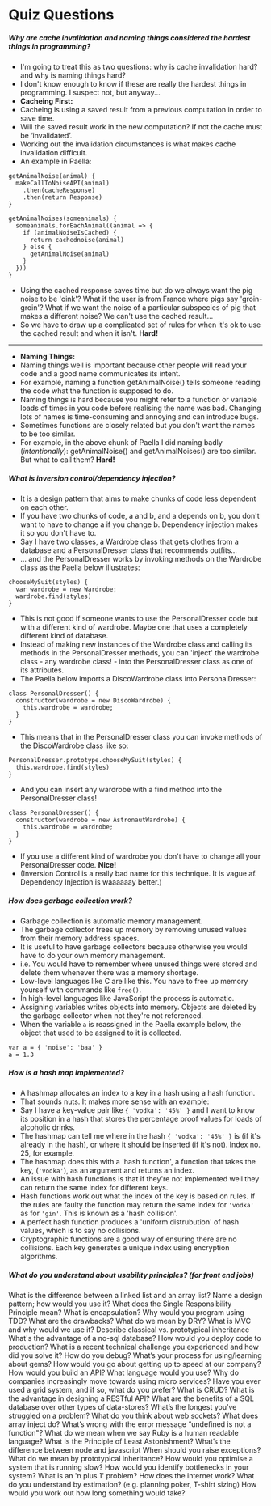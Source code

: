 # Quiz Questions

##### Why are cache invalidation and naming things considered the hardest things in programming?
- I'm going to treat this as two questions: why is cache invalidation hard? and why is naming things hard?
- I don't know enough to know if these are really the hardest things in programming. I suspect not, but anyway...
- <strong>Cacheing First:</strong>  
- Cacheing is using a saved result from a previous computation in order to save time.
- Will the saved result work in the new computation? If not the cache must be ‘invalidated’.
- Working out the invalidation circumstances is what makes cache invalidation difficult.
- An example in Paella:
```
getAnimalNoise(animal) {
  makeCallToNoiseAPI(animal)
    .then(cacheResponse)
    .then(return Response)
}

getAnimalNoises(someanimals) {
  someanimals.forEachAnimal((animal => {
    if (animalNoiseIsCached) {
      return cachednoise(animal)
    } else {
      getAnimalNoise(animal)
    }
  }))
}
```
- Using the cached response saves time but do we always want the pig noise to be 'oink'? What if the user is from France where pigs say 'groin-groin'? What if we want the noise of a particular subspecies of pig that makes a different noise? We can't use the cached result...
- So we have to draw up a complicated set of rules for when it's ok to use the cached result and when it isn't. <strong>Hard!</strong>
*****
- <strong>Naming Things:</strong>
- Naming things well is important because other people will read your code and a good name communicates its intent.
- For example, naming a function getAnimalNoise() tells someone reading the code what the function is supposed to do.
- Naming things is hard because you might refer to a function or variable loads of times in you code before realising the name was bad. Changing lots of names is time-consuming and annoying and can introduce bugs.
- Sometimes functions are closely related but you don't want the names to be too similar.
- For example, in the above chunk of Paella I did naming badly (<em>intentionally</em>): getAnimalNoise() and getAnimalNoises() are too similar. But what to call them? <strong>Hard!</strong>


##### What is inversion control/dependency injection?
- It is a design pattern that aims to make chunks of code less dependent on each other.
- If you have two chunks of code, a and b, and a depends on b, you don't want to have to change a if you change b. Dependency injection makes it so you don't have to.
- Say I have two classes, a Wardrobe class that gets clothes from a database and a PersonalDresser class that recommends outfits...
- ... and the PersonalDresser works by invoking methods on the Wardrobe class as the Paella below illustrates:
```
chooseMySuit(styles) {
  var wardrobe = new Wardrobe;
  wardrobe.find(styles)
}
```
- This is not good if someone wants to use the PersonalDresser code but with a different kind of wardrobe. Maybe one that uses a completely different kind of database.
- Instead of making new instances of the Wardrobe class and calling its methods in the PersonalDresser methods, you can 'inject' the wardrobe class - any wardrobe class! - into the PersonalDresser class as one of its attributes.
- The Paella below imports a DiscoWardrobe class into PersonalDresser:
```
class PersonalDresser() {
  constructor(wardrobe = new DiscoWardrobe) {
    this.wardrobe = wardrobe;
  }
}
```
- This means that in the PersonalDresser class you can invoke methods of the DiscoWardrobe class like so:
```
PersonalDresser.prototype.chooseMySuit(styles) {
  this.wardrobe.find(styles)
}
```
- And you can insert any wardrobe with a find method into the PersonalDresser class!
```
class PersonalDresser() {
  constructor(wardrobe = new AstronautWardrobe) {
    this.wardrobe = wardrobe;
  }
}
```
- If you use a different kind of wardrobe you don't have to change all your PersonalDresser code. <strong>Nice!</strong>
- (Inversion Control is a really bad name for this technique. It is vague af. Dependency Injection is waaaaaay better.)

##### How does garbage collection work?
- Garbage collection is automatic memory management.
- The garbage collector frees up memory by removing unused values from their memory address spaces.
- It is useful to have garbage collectors because otherwise you would have to do your own memory management.
- i.e. You would have to remember where unused things were stored and delete them whenever there was a memory shortage.
- Low-level languages like C are like this. You have to free up memory yourself with commands like `free()`.
- In high-level languages like JavaScript the process is automatic.
- Assigning variables writes objects into memory. Objects are deleted by the garbage collector when not they're not referenced.  
- When the variable `a` is reassigned in the Paella example below, the object that used to be assigned to it is collected.
```
var a = { 'noise': 'baa' }
a = 1.3
```

##### How is a hash map implemented?
- A hashmap allocates an index to a key in a hash using a hash function.
- That sounds nuts. It makes more sense with an example:
- Say I have a key-value pair like `{ 'vodka': '45%' }` and I want to know its position in a hash that stores the percentage proof values for loads of alcoholic drinks.
- The hashmap can tell me where in the hash `{ 'vodka': '45%' }` is (if it's already in the hash), or where it should be inserted (if it's not). Index no. 25, for example.
- The hashmap does this with a 'hash function', a function that takes the key, (`'vodka'`), as an argument and returns an index.
- An issue with hash functions is that if they're not implemented well they can return the same index for different keys.
- Hash functions work out what the index of the key is based on rules. If the rules are faulty the function may return the same index for `'vodka'` as for `'gin'`. This is known as a 'hash collision'.
- A perfect hash function produces a 'uniform distrubution' of hash values, which is to say no collisions.
- Cryptographic functions are a good way of ensuring there are no collisions. Each key generates a unique index using encryption algorithms.   

##### What do you understand about usability principles? (for front end jobs)
What is the difference between a linked list and an array list?
Name a design pattern; how would you use it?
What does the Single Responsibility Principle mean?
What is encapsulation?
Why would you program using TDD? What are the drawbacks?
What do we mean by DRY?
What is MVC and why would we use it?
Describe classical vs. prototypical inheritance
What's the advantage of a no-sql database?
How would you deploy code to production?
What is a recent technical challenge you experienced and how did you solve it?
How do you debug?
What’s your process for using/learning about gems?
How would you go about getting up to speed at our company?
How would you build an API? What language would you use?
Why do companies increasingly move towards using micro services?
Have you ever used a grid system, and if so, what do you prefer?
What is CRUD?
What is the advantage in designing a RESTful API?
What are the benefits of a SQL database over other types of data-stores?
What’s the longest you’ve struggled on a problem?
What do you think about web sockets?
What does array inject do?
What’s wrong with the error message “undefined is not a function"?
What do we mean when we say Ruby is a human readable language?
What is the Principle of Least Astonishment?
What’s the difference between node and javascript
When should you raise exceptions?
What do we mean by prototypical inheritance?
How would you optimise a system that is running slow?
How would you identify bottlenecks in your system?
What is an 'n plus 1' problem?
How does the internet work?
What do you understand by estimation? (e.g. planning poker, T-shirt sizing) How would you work out how long something would take?
